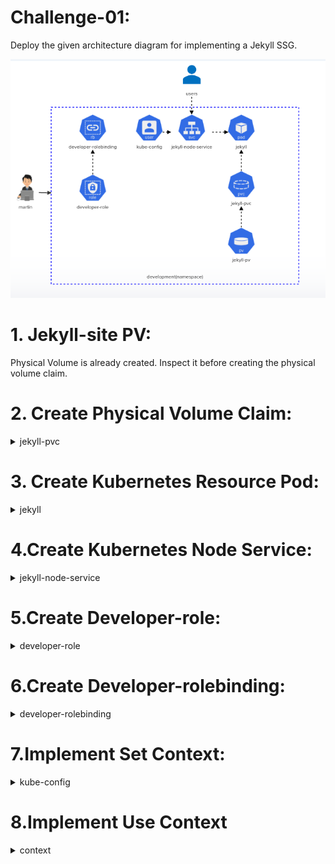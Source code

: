 # Challenge-01:

  Deploy the given architecture diagram for implementing a Jekyll SSG.

  <img src="../challenge-01.png" alt="">
  
# 1. Jekyll-site PV: 
  Physical Volume is already created. Inspect it before creating the physical volume claim.

# 2. Create Physical Volume Claim: 
<details>
<summary>jekyll-pvc</summary>

 Access the yaml file for physical volume claim [Here](./jekyll-pvc.yaml)
</details>

# 3. Create Kubernetes Resource Pod:
<details>
<summary>jekyll</summary>

Access the yaml file for kubernetes resource Pod [Here](./jekyll-pod.yaml)

The pod will take at least 30 seconds to initialize.

</details>

# 4.Create Kubernetes Node Service:
<details>
<summary>jekyll-node-service</summary>

Access the yaml file for kubernetes resource Node [Here](./jekyll-node-service.yaml)
</details>

# 5.Create Developer-role: 
<details>
<summary>developer-role</summary>
</br>
  
```
 kubectl create role developer-role --resource=pods,svc,pvc --verb="*" -n development

```
</br>--- OR ---</br></br>Access Yaml file to create role [Here](./developer-role.yaml)
</details>

# 6.Create Developer-rolebinding:
<details>
<summary>developer-rolebinding</summary>
</br>
  
```
    # Apply the following CLI command to create rolebinding
    kubectl create rolebinding developer-rolebinding --role=developer-role --user=martin -n development
    # Apply the following CLI command to manifest Yaml file for developer-rolebinding
    kubectl create rolebinding developer-rolebinding --role=developer-role --user=martin -n development --dry-run=client -o yaml > rolebinding.yaml
```
</br>--- OR ---</br></br>Access the yaml file for kubernetes rolebinding [Here](./developer-rolebinding.yaml)
</details>

# 7.Implement Set Context:
<details>
<summary>kube-config</summary>

```bash
    kubectl config set-credentials martin --client-certificate ./martin.crt --client-key ./martin.key
    kubectl config set-context developer --cluster kubernetes --user martin
```
</details>

# 8.Implement Use Context
<details>
<summary>context</summary>

```bash
    kubectl config use-context developer
```
</details>
